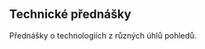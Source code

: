 ## Technické přednášky

Přednášky o technologiích z různých úhlů pohledů.

<?php $filename="technicke.txt" ;="" require_once('../../../../src/web/youtubelinks.php');=""?>